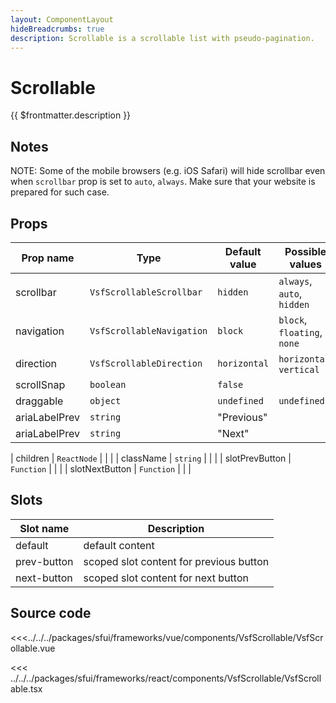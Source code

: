 ```yaml
---
layout: ComponentLayout
hideBreadcrumbs: true
description: Scrollable is a scrollable list with pseudo-pagination.
---
```

# Scrollable

{{ $frontmatter.description }}

<Generate />

## Notes

NOTE: Some of the mobile browsers (e.g. iOS Safari) will hide scrollbar even when `scrollbar` prop is set to `auto`, `always`. Make sure that your website is prepared for such case.
## Props

| Prop name     | Type                  | Default value | Possible values             |
| ------------- | --------------------- | ------------- | --------------------------- |
| scrollbar     | `VsfScrollableScrollbar`  | `hidden`      | `always`, `auto`, `hidden`  |
| navigation    | `VsfScrollableNavigation` | `block`       | `block`, `floating`, `none` |
| direction     | `VsfScrollableDirection`  | `horizontal`  | `horizontal`, `vertical`    |
| scrollSnap    | `boolean`             | `false`       |                             |
| draggable     | `object`              | `undefined`   | `undefined`                 |
| ariaLabelPrev | `string`              | "Previous"    |                             |
| ariaLabelPrev | `string`              | "Next"        |                             |
<!-- react -->
| children | `ReactNode` | | |
| className | `string` | | |
| slotPrevButton | `Function` | | |
| slotNextButton | `Function` | | |
<!-- end react -->

<!-- vue -->
## Slots

| Slot name   | Description                             |
| ----------- | --------------------------------------- |
| default     | default content                         |
| prev-button | scoped slot content for previous button |
| next-button | scoped slot content for next button     |
<!-- end vue -->

## Source code

<!-- vue -->
<<<../../../packages/sfui/frameworks/vue/components/VsfScrollable/VsfScrollable.vue
<!-- end vue -->
<!-- react -->
<<< ../../../packages/sfui/frameworks/react/components/VsfScrollable/VsfScrollable.tsx
<!-- end react -->
